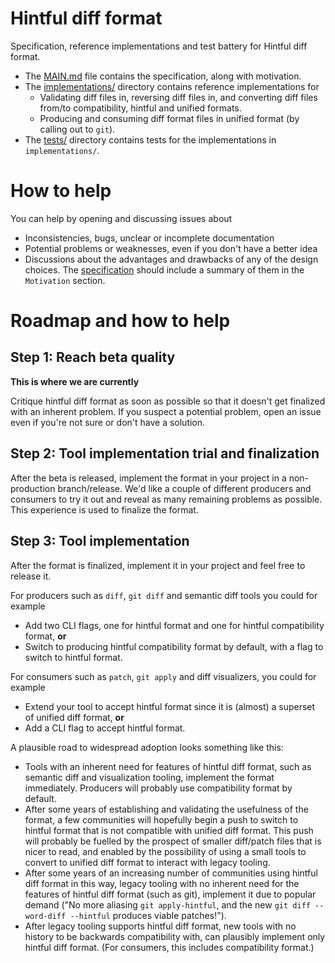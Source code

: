 # Hintful diff format

Specification, reference implementations and test battery for Hintful diff format.

* The [MAIN.md](MAIN.md) file contains the specification, along with motivation.
* The [implementations/](implementations/) directory contains reference implementations for
  * Validating diff files in, reversing diff files in, and converting diff files from/to compatibility, hintful and unified formats.
  * Producing and consuming diff format files in unified format (by calling out to `git`).
* The [tests/](tests/) directory contains tests for the implementations in `implementations/`.

# How to help

You can help by opening and discussing issues about
  * Inconsistencies, bugs, unclear or incomplete documentation
  * Potential problems or weaknesses, even if you don't have a better idea
  * Discussions about the advantages and drawbacks of any of the design choices.
    The [specification](MAIN.md) should include a summary of them in the `Motivation` section.

# Roadmap and how to help

## Step 1: Reach beta quality

**This is where we are currently**

Critique hintful diff format as soon as possible so that it doesn't get finalized with an inherent problem.
If you suspect a potential problem, open an issue even if you're not sure or don't have a solution.

## Step 2: Tool implementation trial and finalization

After the beta is released, implement the format in your project in a non-production branch/release.
We'd like a couple of different producers and consumers to try it out and reveal as many remaining problems as possible.
This experience is used to finalize the format.

## Step 3: Tool implementation

After the format is finalized, implement it in your project and feel free to release it.

For producers such as `diff`, `git diff` and semantic diff tools you could for example
  * Add two CLI flags, one for hintful format and one for hintful compatibility format, **or**
  * Switch to producing hintful compatibility format by default, with a flag to switch to hintful format.

For consumers such as `patch`, `git apply` and diff visualizers, you could for example
* Extend your tool to accept hintful format since it is (almost) a superset of unified diff format, **or**
* Add a CLI flag to accept hintful format.

A plausible road to widespread adoption looks something like this:
* Tools with an inherent need for features of hintful diff format, such as semantic diff and visualization tooling, implement the format immediately.
  Producers will probably use compatibility format by default.
* After some years of establishing and validating the usefulness of the format, a few communities will hopefully begin a push to switch to hintful format that is not compatible with unified diff format.
  This push will probably be fuelled by the prospect of smaller diff/patch files that is nicer to read, and enabled by the possibility of using a small tools to convert to unified diff format to interact with legacy tooling.
* After some years of an increasing number of communities using hintful diff format in this way, legacy tooling with no inherent need for the features of hintful diff format (such as git), implement it due to popular demand ("No more aliasing `git apply-hintful`, and the new `git diff --word-diff --hintful` produces viable patches!").
* After legacy tooling supports hintful diff format, new tools with no history to be backwards compatibility with, can plausibly implement only hintful diff format.
  (For consumers, this includes compatibility format.)
